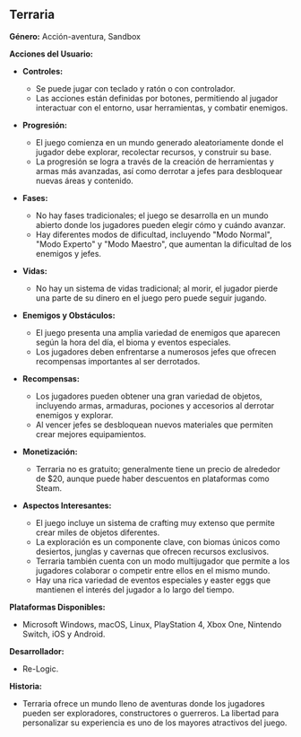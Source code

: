 ## Terraria

**Género:** Acción-aventura, Sandbox

**Acciones del Usuario:**

- **Controles:**
  - Se puede jugar con teclado y ratón o con controlador.
  - Las acciones están definidas por botones, permitiendo al jugador interactuar con el entorno, usar herramientas, y combatir enemigos.

- **Progresión:**
  - El juego comienza en un mundo generado aleatoriamente donde el jugador debe explorar, recolectar recursos, y construir su base.
  - La progresión se logra a través de la creación de herramientas y armas más avanzadas, así como derrotar a jefes para desbloquear nuevas áreas y contenido.

- **Fases:**
  - No hay fases tradicionales; el juego se desarrolla en un mundo abierto donde los jugadores pueden elegir cómo y cuándo avanzar.
  - Hay diferentes modos de dificultad, incluyendo "Modo Normal", "Modo Experto" y "Modo Maestro", que aumentan la dificultad de los enemigos y jefes.

- **Vidas:**
  - No hay un sistema de vidas tradicional; al morir, el jugador pierde una parte de su dinero en el juego pero puede seguir jugando.

- **Enemigos y Obstáculos:**
  - El juego presenta una amplia variedad de enemigos que aparecen según la hora del día, el bioma y eventos especiales.
  - Los jugadores deben enfrentarse a numerosos jefes que ofrecen recompensas importantes al ser derrotados.

- **Recompensas:**
  - Los jugadores pueden obtener una gran variedad de objetos, incluyendo armas, armaduras, pociones y accesorios al derrotar enemigos y explorar.
  - Al vencer jefes se desbloquean nuevos materiales que permiten crear mejores equipamientos.

- **Monetización:**
  - Terraria no es gratuito; generalmente tiene un precio de alrededor de $20, aunque puede haber descuentos en plataformas como Steam.

- **Aspectos Interesantes:**
  - El juego incluye un sistema de crafting muy extenso que permite crear miles de objetos diferentes.
  - La exploración es un componente clave, con biomas únicos como desiertos, junglas y cavernas que ofrecen recursos exclusivos.
  - Terraria también cuenta con un modo multijugador que permite a los jugadores colaborar o competir entre ellos en el mismo mundo.
  - Hay una rica variedad de eventos especiales y easter eggs que mantienen el interés del jugador a lo largo del tiempo.

**Plataformas Disponibles:**
- Microsoft Windows, macOS, Linux, PlayStation 4, Xbox One, Nintendo Switch, iOS y Android.

**Desarrollador:**
- Re-Logic.

**Historia:**
- Terraria ofrece un mundo lleno de aventuras donde los jugadores pueden ser exploradores, constructores o guerreros. La libertad para personalizar su experiencia es uno de los mayores atractivos del juego.
